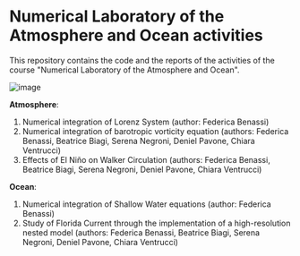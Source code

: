 ﻿# Numerical Laboratory of the Atmosphere and Ocean activities

This repository contains the code and the reports of the activities of the course "Numerical Laboratory of the Atmosphere and Ocean". 

![image](https://user-images.githubusercontent.com/72738968/219865451-a935e98d-159b-42b3-b6c6-e806d68c42d3.png)


**Atmosphere**:
1. Numerical integration of Lorenz System (author: Federica Benassi)
2. Numerical integration of barotropic vorticity equation (authors: Federica Benassi, Beatrice Biagi, Serena Negroni, Deniel Pavone, Chiara Ventrucci)
3. Effects of El Niño on Walker Circulation (authors: Federica Benassi, Beatrice Biagi, Serena Negroni, Deniel Pavone, Chiara Ventrucci)

**Ocean**:
1. Numerical integration of Shallow Water equations (author: Federica Benassi)
2. Study of Florida Current through the implementation of a high-resolution nested model (authors: Federica Benassi, Beatrice Biagi, Serena Negroni, Deniel Pavone, Chiara Ventrucci)

